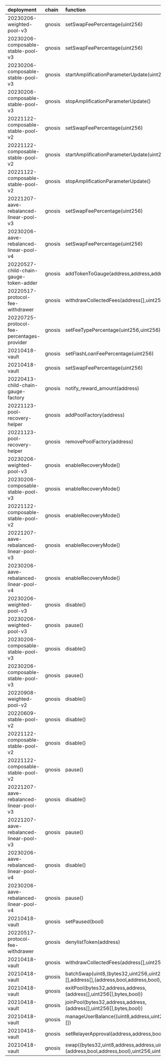 | deployment                                 | chain   | function                                                                                                          | role                                                               | target                         | target_address                             |
|:-------------------------------------------|:--------|:------------------------------------------------------------------------------------------------------------------|:-------------------------------------------------------------------|:-------------------------------|:-------------------------------------------|
| 20230206-weighted-pool-v3                  | gnosis  | setSwapFeePercentage(uint256)                                                                                     | 0xec5cf9ce37bce68429403f673d6dfd0a89d33d4af5960016f9a1bbd07c71be88 | lm                             | 0x14969B55a675d13a1700F71A37511bc22D90155a |
| 20230206-composable-stable-pool-v3         | gnosis  | setSwapFeePercentage(uint256)                                                                                     | 0x49832d9b75ad868dbf821cf6ee67ab240ff87c62516d7ce788883fdb8845b215 | lm                             | 0x14969B55a675d13a1700F71A37511bc22D90155a |
| 20230206-composable-stable-pool-v3         | gnosis  | startAmplificationParameterUpdate(uint256,uint256)                                                                | 0x8b804839ef6ccdd1c81145961370ad18658e0bf277e9541fcac3915a5608b94d | lm                             | 0x14969B55a675d13a1700F71A37511bc22D90155a |
| 20230206-composable-stable-pool-v3         | gnosis  | stopAmplificationParameterUpdate()                                                                                | 0xe0b032f405d9019d046250109c96eb24cf9ff8ed4694d761a65f6153000193c3 | lm                             | 0x14969B55a675d13a1700F71A37511bc22D90155a |
| 20221122-composable-stable-pool-v2         | gnosis  | setSwapFeePercentage(uint256)                                                                                     | 0x60b21b2ae5a82434b74afd79abbbafb941197b06237922de3a54d36aaa9c4ea2 | lm                             | 0x14969B55a675d13a1700F71A37511bc22D90155a |
| 20221122-composable-stable-pool-v2         | gnosis  | startAmplificationParameterUpdate(uint256,uint256)                                                                | 0xd82b3ab66c70adebd687f4d69dae8b0abd33cacede07deb0c948dc2383f4aeb7 | lm                             | 0x14969B55a675d13a1700F71A37511bc22D90155a |
| 20221122-composable-stable-pool-v2         | gnosis  | stopAmplificationParameterUpdate()                                                                                | 0x8ab1e42805feb8214d075b216e36ee38c5f3064d5c2ada1d99aa9f63367a029d | lm                             | 0x14969B55a675d13a1700F71A37511bc22D90155a |
| 20221207-aave-rebalanced-linear-pool-v3    | gnosis  | setSwapFeePercentage(uint256)                                                                                     | 0x528c3020f2bd77511812b0aacb3cb91170124524cfdf0d4941db79d4ebf6ff72 | lm                             | 0x14969B55a675d13a1700F71A37511bc22D90155a |
| 20230206-aave-rebalanced-linear-pool-v4    | gnosis  | setSwapFeePercentage(uint256)                                                                                     | 0x2ae3adc781b5bd1b6741f6a0d64c69c177a309fa771c818a298f437b11e338a9 | lm                             | 0x14969B55a675d13a1700F71A37511bc22D90155a |
| 20220527-child-chain-gauge-token-adder     | gnosis  | addTokenToGauge(address,address,address)                                                                          | 0x1ff8dca7a9af725b8fde69703b657ae58c04e9a7153ef1025379deb0dda4f926 | lm                             | 0x14969B55a675d13a1700F71A37511bc22D90155a |
| 20220517-protocol-fee-withdrawer           | gnosis  | withdrawCollectedFees(address[],uint256[],address)                                                                | 0xf6c9a5b5acca77f76aed5abd6f810c52c3ff5f4a8a40ee9e1bc09f85795e73da | lm                             | 0x14969B55a675d13a1700F71A37511bc22D90155a |
| 20220725-protocol-fee-percentages-provider | gnosis  | setFeeTypePercentage(uint256,uint256)                                                                             | 0x77b2549a67e235e7bd37726ed4ebd404701323182a0028ea067bb8337e6e15a3 | dao                            | 0x2a5AEcE0bb9EfFD7608213AE1745873385515c18 |
| 20210418-vault                             | gnosis  | setFlashLoanFeePercentage(uint256)                                                                                | 0xbe2a180d5cc5d803a8eec4cea569989fc1c593d7eeadd1f262f360a68b0e842e | ProtocolFeePercentagesProvider | 0x41B953164995c11C81DA73D212ED8Af25741b7Ac |
| 20210418-vault                             | gnosis  | setSwapFeePercentage(uint256)                                                                                     | 0xb28b769768735d011b267f781c3be90bce51d5059ba015bc7a28b3e882fb2083 | ProtocolFeePercentagesProvider | 0x41B953164995c11C81DA73D212ED8Af25741b7Ac |
| 20220413-child-chain-gauge-factory         | gnosis  | notify_reward_amount(address)                                                                                     | 0xf139842955587e7816c90b6d72792f2b7e6014d560464517094450df28164bc8 | blabs_ops                      | 0x955556b002d05c7B31a9394c10897c1DA19eAEab |
| 20221123-pool-recovery-helper              | gnosis  | addPoolFactory(address)                                                                                           | 0x27f2737d0304362f4d515085adcfa1319a27436bb556d75e8ce5216c8ad601be | blabs_ops                      | 0x955556b002d05c7B31a9394c10897c1DA19eAEab |
| 20221123-pool-recovery-helper              | gnosis  | removePoolFactory(address)                                                                                        | 0xf73432698cd2e092161276906856b882c56056a85b0a0792733cc87cc6d49e57 | blabs_ops                      | 0x955556b002d05c7B31a9394c10897c1DA19eAEab |
| 20230206-weighted-pool-v3                  | gnosis  | enableRecoveryMode()                                                                                              | 0x2e31b466b15801536da90012c6e9916b3e0587c2d0b7c63328971c531b6ccf87 | PoolRecoveryHelper             | 0xc3ccacE87f6d3A81724075ADcb5ddd85a8A1bB68 |
| 20230206-composable-stable-pool-v3         | gnosis  | enableRecoveryMode()                                                                                              | 0xd6f4df0a512a29fa4cf2fcfbe4a0b5ea1266a4bbb1ab6fb5761205dbb038441f | PoolRecoveryHelper             | 0xc3ccacE87f6d3A81724075ADcb5ddd85a8A1bB68 |
| 20221122-composable-stable-pool-v2         | gnosis  | enableRecoveryMode()                                                                                              | 0x793ca26aa62caae6b2fb946bce982e9d0448354abd818cabb58abd0d04a3ef03 | PoolRecoveryHelper             | 0xc3ccacE87f6d3A81724075ADcb5ddd85a8A1bB68 |
| 20221207-aave-rebalanced-linear-pool-v3    | gnosis  | enableRecoveryMode()                                                                                              | 0x2b9e0eea2297118ae92c9c5b6b9ca813c821186c7eb196bd9893a4113354ec4e | PoolRecoveryHelper             | 0xc3ccacE87f6d3A81724075ADcb5ddd85a8A1bB68 |
| 20230206-aave-rebalanced-linear-pool-v4    | gnosis  | enableRecoveryMode()                                                                                              | 0x55183eaafc9e607c22ca713ce26b115fe0e7e47216af41fcec2f0fff0d6f622a | PoolRecoveryHelper             | 0xc3ccacE87f6d3A81724075ADcb5ddd85a8A1bB68 |
| 20230206-weighted-pool-v3                  | gnosis  | disable()                                                                                                         | 0xbe826ebecfd64701333db6557b090b44c6155461ce9aaf6efce57ad8dc12bd2e | emergency                      | 0xd6110A7756080a4e3BCF4e7EBBCA8E8aDFBC9962 |
| 20230206-weighted-pool-v3                  | gnosis  | pause()                                                                                                           | 0xbfd04f562f5ffcabe925c3bca0e8c47adfc4018a6ddeea8baaeccc502815f86d | emergency                      | 0xd6110A7756080a4e3BCF4e7EBBCA8E8aDFBC9962 |
| 20230206-composable-stable-pool-v3         | gnosis  | disable()                                                                                                         | 0x9f637c196de3124bc0febbb78f206994fdb68c3f8fe8070b42230a76e14ece0b | emergency                      | 0xd6110A7756080a4e3BCF4e7EBBCA8E8aDFBC9962 |
| 20230206-composable-stable-pool-v3         | gnosis  | pause()                                                                                                           | 0xf5a74fe74a42c6fe47ddc84feffff02db467d464946b66b317ef6ceeb66bda38 | emergency                      | 0xd6110A7756080a4e3BCF4e7EBBCA8E8aDFBC9962 |
| 20220908-weighted-pool-v2                  | gnosis  | disable()                                                                                                         | 0x0a7c328c61ac04bc0e79818b5fa98658f18c222d04e7433de4d87fcbfa15e08e | emergency                      | 0xd6110A7756080a4e3BCF4e7EBBCA8E8aDFBC9962 |
| 20220609-stable-pool-v2                    | gnosis  | disable()                                                                                                         | 0x06efe7e891755c060de5033e398e2d4d9f1bc713591717209ef84b7e021bd154 | emergency                      | 0xd6110A7756080a4e3BCF4e7EBBCA8E8aDFBC9962 |
| 20221122-composable-stable-pool-v2         | gnosis  | disable()                                                                                                         | 0xa676b10c0a312087e255fee5692d8b31aec2a0839a91e715a43860c3e62437e3 | emergency                      | 0xd6110A7756080a4e3BCF4e7EBBCA8E8aDFBC9962 |
| 20221122-composable-stable-pool-v2         | gnosis  | pause()                                                                                                           | 0x21e53d020b912764bb3a437d64ccad86ad4b36334ab4933c92b4f7e20ec74c34 | emergency                      | 0xd6110A7756080a4e3BCF4e7EBBCA8E8aDFBC9962 |
| 20221207-aave-rebalanced-linear-pool-v3    | gnosis  | disable()                                                                                                         | 0x12068567376f5214f735cd6e477a885e135c8964f6771112086ce1fda7cc475d | emergency                      | 0xd6110A7756080a4e3BCF4e7EBBCA8E8aDFBC9962 |
| 20221207-aave-rebalanced-linear-pool-v3    | gnosis  | pause()                                                                                                           | 0xd919e97356fc5c0cb30e2fdb110ca94a297b955b06db82ee8d9d603c7f9d1989 | emergency                      | 0xd6110A7756080a4e3BCF4e7EBBCA8E8aDFBC9962 |
| 20230206-aave-rebalanced-linear-pool-v4    | gnosis  | disable()                                                                                                         | 0xf27a3cfffd6082308886cb5ef66425202d4b3180e84c6852d7d8109b4228a5ec | emergency                      | 0xd6110A7756080a4e3BCF4e7EBBCA8E8aDFBC9962 |
| 20230206-aave-rebalanced-linear-pool-v4    | gnosis  | pause()                                                                                                           | 0x9fca6ce6b2733f09e22be866cbbfc8b9b4b6822e7ff1e1c9b5c10895e2bbb6b0 | emergency                      | 0xd6110A7756080a4e3BCF4e7EBBCA8E8aDFBC9962 |
| 20210418-vault                             | gnosis  | setPaused(bool)                                                                                                   | 0xb5593fe09464f360ecf835d5b9319ce69900ae1b29d13844b73c250b1f5f92fb | emergency                      | 0xd6110A7756080a4e3BCF4e7EBBCA8E8aDFBC9962 |
| 20220517-protocol-fee-withdrawer           | gnosis  | denylistToken(address)                                                                                            | 0x6843b94f991c5dbdf5c0bd1ce79ce0de10b8e72ed8b70dbe019e3eda4079802a | emergency                      | 0xd6110A7756080a4e3BCF4e7EBBCA8E8aDFBC9962 |
| 20210418-vault                             | gnosis  | withdrawCollectedFees(address[],uint256[],address)                                                                | 0xb2b6e48fa160a7c887d9d7a68b6a9bb9d47d4953d33e07f3a39e175d75e97796 | ProtocolFeesWithdrawer         | 0xdAE7e32ADc5d490a43cCba1f0c736033F2b4eFca |
| 20210418-vault                             | gnosis  | batchSwap(uint8,(bytes32,uint256,uint256,uint256,bytes)[],address[],(address,bool,address,bool),int256[],uint256) | 0x1282ab709b2b70070f829c46bc36f76b32ad4989fecb2fcb09a1b3ce00bbfc30 | BalancerRelayer                | 0xeF606F58A4FD0fCcb066c6203d0994694d3eB2D3 |
| 20210418-vault                             | gnosis  | exitPool(bytes32,address,address,(address[],uint256[],bytes,bool))                                                | 0xc149e88b59429ded7f601ab52ecd62331cac006ae07c16543439ed138dcb8d34 | BalancerRelayer                | 0xeF606F58A4FD0fCcb066c6203d0994694d3eB2D3 |
| 20210418-vault                             | gnosis  | joinPool(bytes32,address,address,(address[],uint256[],bytes,bool))                                                | 0x78ad1b68d148c070372f8643c4648efbb63c6a8a338f3c24714868e791367653 | BalancerRelayer                | 0xeF606F58A4FD0fCcb066c6203d0994694d3eB2D3 |
| 20210418-vault                             | gnosis  | manageUserBalance((uint8,address,uint256,address,address)[])                                                      | 0xeba777d811cd36c06d540d7ff2ed18ed042fd67bbf7c9afcf88c818c7ee6b498 | BalancerRelayer                | 0xeF606F58A4FD0fCcb066c6203d0994694d3eB2D3 |
| 20210418-vault                             | gnosis  | setRelayerApproval(address,address,bool)                                                                          | 0x0014a06d322ff07fcc02b12f93eb77bb76e28cdee4fc0670b9dec98d24bbfec8 | BalancerRelayer                | 0xeF606F58A4FD0fCcb066c6203d0994694d3eB2D3 |
| 20210418-vault                             | gnosis  | swap((bytes32,uint8,address,address,uint256,bytes),(address,bool,address,bool),uint256,uint256)                   | 0x7b8a1d293670124924a0f532213753b89db10bde737249d4540e9a03657d1aff | BalancerRelayer                | 0xeF606F58A4FD0fCcb066c6203d0994694d3eB2D3 |
